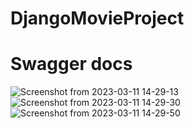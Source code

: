 # DjangoMovieProject

#                       Swagger docs
![Screenshot from 2023-03-11 14-29-13](https://user-images.githubusercontent.com/48332399/224479286-7dc12f61-2c12-4545-87e1-3178ca2f5152.png)
![Screenshot from 2023-03-11 14-29-30](https://user-images.githubusercontent.com/48332399/224479288-a4c4ea9f-6de2-406b-afbd-65a6ee6ac674.png)
![Screenshot from 2023-03-11 14-29-50](https://user-images.githubusercontent.com/48332399/224479353-60d87291-8f6e-4d7f-a277-71a217f752ac.png)

